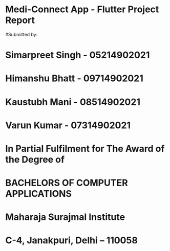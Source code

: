 # Medi-Connect App - Flutter Project Report 
#Submitted by: 
# Simarpreet Singh - 05214902021 
# Himanshu Bhatt - 09714902021 
# Kaustubh Mani - 08514902021 
# Varun Kumar - 07314902021 
#
# In Partial Fulfilment for The Award of the Degree of 
# BACHELORS OF COMPUTER APPLICATIONS
# Maharaja Surajmal Institute 
# C-4, Janakpuri, Delhi – 110058
